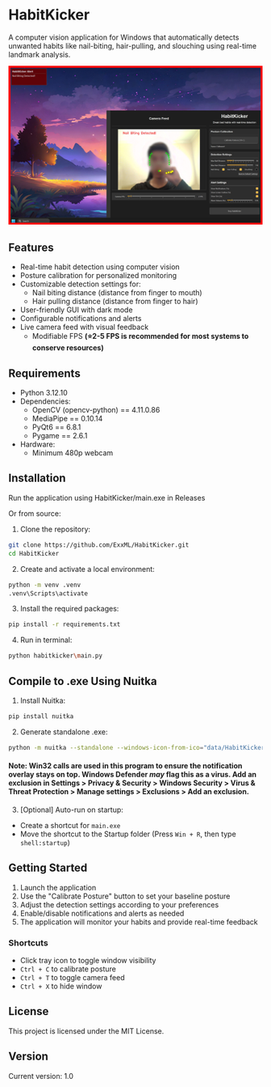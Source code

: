 # HabitKicker

A computer vision application for Windows that automatically detects unwanted habits like nail-biting, hair-pulling, and slouching using real-time landmark analysis.

![alt text](PreviewImage.jpg)

## Features

- Real-time habit detection using computer vision
- Posture calibration for personalized monitoring
- Customizable detection settings for:
  - Nail biting distance (distance from finger to mouth)
  - Hair pulling distance (distance from finger to hair)
- User-friendly GUI with dark mode
- Configurable notifications and alerts
- Live camera feed with visual feedback
  - Modifiable FPS **(⭐2-5 FPS is recommended for most systems to conserve resources)**

## Requirements

- Python 3.12.10
- Dependencies:
  - OpenCV (opencv-python) == 4.11.0.86
  - MediaPipe == 0.10.14
  - PyQt6 == 6.8.1
  - Pygame == 2.6.1
- Hardware:
  - Minimum 480p webcam

## Installation

Run the application using HabitKicker/main.exe in Releases

Or from source:

1. Clone the repository:
```bash
git clone https://github.com/ExxML/HabitKicker.git
cd HabitKicker
```

2. Create and activate a local environment:
```bash
python -m venv .venv
.venv\Scripts\activate
```

3. Install the required packages:
```bash
pip install -r requirements.txt
```

4. Run in terminal:
```bash
python habitkicker\main.py
```

## Compile to .exe Using Nuitka

1. Install Nuitka:
```bash
pip install nuitka
```

2. Generate standalone .exe:
```bash
python -m nuitka --standalone --windows-icon-from-ico="data/HabitKicker.ico" --windows-console-mode=disable --enable-plugin=pyqt6 --enable-plugin=tk-inter --include-data-dir=".venv\Lib\site-packages\mediapipe\modules=mediapipe/modules" --include-data-dir="data=data" --include-data-dir="sounds=sounds" habitkicker\main.py
```
#### Note: Win32 calls are used in this program to ensure the notification overlay stays on top. Windows Defender *may* flag this as a virus. Add an exclusion in Settings > Privacy & Security > Windows Security > Virus & Threat Protection > Manage settings > Exclusions > Add an exclusion.

3. [Optional] Auto-run on startup:
- Create a shortcut for `main.exe`
- Move the shortcut to the Startup folder (Press `Win + R`, then type `shell:startup`)

## Getting Started

1. Launch the application
2. Use the "Calibrate Posture" button to set your baseline posture
3. Adjust the detection settings according to your preferences
4. Enable/disable notifications and alerts as needed
5. The application will monitor your habits and provide real-time feedback

### Shortcuts

- Click tray icon to toggle window visibility
- `Ctrl + C` to calibrate posture
- `Ctrl + T` to toggle camera feed
- `Ctrl + X` to hide window

## License

This project is licensed under the MIT License.

## Version

Current version: 1.0 